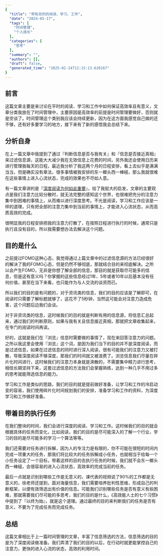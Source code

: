 ```yaml
---
{
  "title": "带有目的的阅读、学习、工作",
  "date": "2024-05-17",
  "tags": [
    "时间管理",
    "个人成长"
  ],
  "categories": [
    "思考"
  ],
  "summary": "",
  "authors": [],
  "draft": false,
  "generated_time": "2025-02-24T12:15:13.620167"
}
---
```


## 前言

这篇文章主要是来讨论在平时的阅读、学习和工作中如何保证高效率且有意义，文章分类我放在了时间管理中，主要原因是高效率的前提是时间管理要做好，否则就是空谈了。时间管理这个类别我应该会持续更新，因为在这方面我感觉自己做的还不够，还有好多要学习的地方，接下来有了新的感悟我会总结下来。

## 分析自身

在上一篇文章中我提到了通过『判断信息是否与我有关』和『信息是否接近真相』来过滤信息源，这能大大减少我在无效信息上花费的时间，另外我还会使用日历来进行管理我每天的日程，最近我分析了我这两个月的日程安排，看上去似乎是满满当当，但是确实没有章法，很多事情被我安排的东一榔头西一棒槌，那么我就很难在这些事情上进入心流状态，完成的效果也不尽如人意。

有一篇文章讲的是『[深度阅读为何如此重要](https://mp.weixin.qq.com/s/vYVfc8uXnENhzYirqOJXUA)』，给了我挺大的启发，文章的主要观点是我们注意力比较分散时，就无法完整的感知这个世界，也很难把充分的注意力集中到困难的事情上，从而难以进行深度思考。不光是阅读，学习和工作应该是一样的道理，只有把全部的注意力集中到当前的事情上，才能进入心流状态，从而高质高效的完成。

很明显我的日程安排把我的注意力打散了，在按照日程进行执行的时候，通常只是执行且没有目的，所以我需要想办法去解决这个问题。

## 目的是什么

之前提过FOMO这种心态，我觉得通过上篇文章中的过滤信息源的方法已经很好的解决了我的FOMO心态，但是仍然不够彻底，那就结合目的来彻底解决。之所以会产生FOMO，无非是你想了解全部的信息，那目的就是获取尽可能多的信息，但是这有意义吗？你掌握的这些信息经过1年、5年或者10年以后基本没有任何价值，甚至在当下来看，也只能作为与人交流的谈资而已。

所以我们的目的是有问题的，对于资讯类的信息，我们的目的应该是了解即可，在阅读时只需要了解标题就够了，这花不了5秒钟，当然这可能会对注意力造成危害，这个问题后边我们会谈。

对于非资讯类的信息，这时候我们的目的就是判断有用的信息源，将信息汇总起来，通过我们的判断原则，如果与我有关且信息接近真相，那就把文章收集起来，在专门的阅读时间再读。

好的，这就是我们在『浏览』信息时需要做的事情了，现在来回答注意力的问题。之所以我这里会使用『浏览』这个词，是因为我们当下的目的并不是深度阅读，而是过滤信息，如果在过滤信息的同时进行深入阅读，很有可能我们的注意力又被打散，导致深度阅读不够深度，那我们的时间就又被浪费了。浏览信息我们尽量在碎片化时间进行，这时候我们的注意力本身就是涣散的，不需要集中精力进行思考，相信长期坚持下来，这套过滤信息的方法我们会掌握熟练，达到一种几乎不用过多的思考就能筛选信息的能力。

学习和工作是类似的思路，我们的目的就是提前做好准备，让学习和工作的冷启动变的容易，我们使用碎片化时间规划我们的安排，准备学习和工作的资料，为深度学习和工作做好准备。

## 带着目的执行任务

在我们整块的时间，我们会进行深度的阅读、学习和工作。这时候我们的目的就会根据具体的任务而变化，比如阅读，我们的目的是尽可能深入的了解一个行业，学习的目的是尽可能多的学习一个算法等等。

我们还需要对任务进行拆解，因为人的专注力是有限的，你不可能在很短的时间内完成一项重大的任务，那我们将比较大的任务拆解成小任务，也就相当于给每一个小任务设定了一个目标，带着这样的目的去执行任务的时候，我们就不会东一榔头西一棒槌，会很容易的进入心流状态，高效率的完成当前的任务。

最后一点就是识别到哪些工作是无意义的，课代表的视频说了90%的工作都是无意义的，徐老师还提到，面对海量信息，我们需要培养批判性思维，形成自己的判断框架，以便有效筛选出有价值的信息。可能我们识别哪些任务是否有意义有些困难，那就需要我们尽可能的多思考，我们的目的是什么，《高效能人士的七个习惯》中提到了『以终为始』，就是这个道理。通过最终的目的来判断我们的任务是否有意义，不要为了完成任务而完成任务。

## 总结

这篇文章相比于上一篇时间管理的文章，丰富了信息筛选的方法，信息筛选的目的是为了深度阅读做准备。我们弄清了我们的目的以后，在行动时就更能掌控自己的注意力，更快的进入心流的状态，高效的利用时间。





